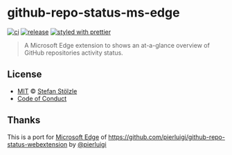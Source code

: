 # github-repo-status-ms-edge

[![ci](https://github.com/stoe/github-repo-status-ms-edge/workflows/ci/badge.svg)](https://github.com/stoe/github-repo-status-ms-edge/actions?query=workflow%3Aci) [![release](https://github.com/stoe/github-repo-status-ms-edge/workflows/release/badge.svg)](https://github.com/stoe/github-repo-status-ms-edge/actions?query=workflow%3Arelease) [![styled with prettier](https://img.shields.io/badge/styled_with-prettier-ff69b4.svg)](https://github.com/prettier/prettier)

> A Microsoft Edge extension to shows an at-a-glance overview of GitHub repositories activity status.

## License

- [MIT](./license) © [Stefan Stölzle](https://github.com/stoe)
- [Code of Conduct](./.github/code_of_conduct.md)

## Thanks

This is a port for [Microsoft Edge](https://microsoft.com/edge) of https://github.com/pierluigi/github-repo-status-webextension by [@pierluigi](https://github.com/pierluigi)
